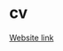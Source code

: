 # cv



[Website link](https:///Users/Toylarose/Desktop/Web%20Development/Drum%20Kit%20Starting%20Files/index.html)
